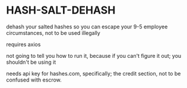 # HASH-SALT-DEHASH
dehash your salted hashes so you can escape your 9-5 employee circumstances, not to be used illegally

requires axios

not going to tell you how to run it, because if you can't figure it out; you shouldn't be using it

needs api key for hashes.com, specifically; the credit section, not to be confused with escrow.
